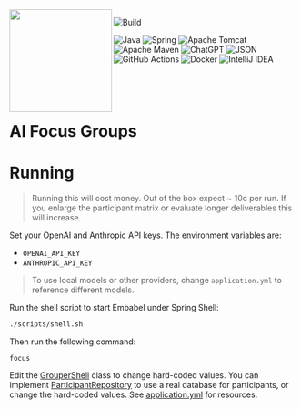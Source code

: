 <img align="left" src="https://github.com/embabel/embabel-agent/blob/main/embabel-agent-api/images/315px-Meister_der_Weltenchronik_001.jpg?raw=true" width="180">

![Build](https://github.com/embabel/grouper/actions/workflows/maven.yml/badge.svg)

![Java](https://img.shields.io/badge/java-%23ED8B00.svg?style=for-the-badge&logo=openjdk&logoColor=white)
![Spring](https://img.shields.io/badge/spring-%236DB33F.svg?style=for-the-badge&logo=spring&logoColor=white)
![Apache Tomcat](https://img.shields.io/badge/apache%20tomcat-%23F8DC75.svg?style=for-the-badge&logo=apache-tomcat&logoColor=black)
![Apache Maven](https://img.shields.io/badge/Apache%20Maven-C71A36?style=for-the-badge&logo=Apache%20Maven&logoColor=white)
![ChatGPT](https://img.shields.io/badge/chatGPT-74aa9c?style=for-the-badge&logo=openai&logoColor=white)
![JSON](https://img.shields.io/badge/JSON-000?logo=json&logoColor=fff)
![GitHub Actions](https://img.shields.io/badge/github%20actions-%232671E5.svg?style=for-the-badge&logo=githubactions&logoColor=white)
![Docker](https://img.shields.io/badge/docker-%230db7ed.svg?style=for-the-badge&logo=docker&logoColor=white)
![IntelliJ IDEA](https://img.shields.io/badge/IntelliJIDEA-000000.svg?style=for-the-badge&logo=intellij-idea&logoColor=white)

&nbsp;&nbsp;&nbsp;&nbsp;

&nbsp;&nbsp;&nbsp;&nbsp;

# AI Focus Groups

# Running

> Running this will cost money. Out of the box expect ~ 10c per run. If you enlarge the participant matrix or evaluate
> longer deliverables this will increase.

Set your OpenAI and Anthropic API keys.
The environment variables are:

- `OPENAI_API_KEY`
- `ANTHROPIC_API_KEY`

> To use local models or other providers, change `application.yml` to
> reference different models.

Run the shell script to start Embabel under Spring Shell:

```bash
./scripts/shell.sh
```

Then run the following command:

```
focus
```

Edit the [GrouperShell](src/main/java/com/embabel/grouper/GrouperShell.java) class to change hard-coded values.
You can implement [ParticipantRepository](src/main/java/com/embabel/grouper/domain/ParticipantRepository.java)
to use a real database for participants, or change the hard-coded
values. See [application.yml](src/main/resources/application.yml) for resources.

